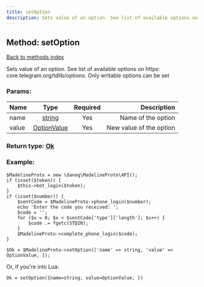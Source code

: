 ```yaml
---
title: setOption
description: Sets value of an option. See list of available options on https: core.telegram.org/tdlib/options. Only writable options can be set
---
```

## Method: setOption  
[Back to methods index](index.md)


Sets value of an option. See list of available options on https: core.telegram.org/tdlib/options. Only writable options can be set

### Params:

| Name     |    Type       | Required | Description |
|----------|:-------------:|:--------:|------------:|
|name|[string](../types/string.md) | Yes|Name of the option|
|value|[OptionValue](../types/OptionValue.md) | Yes|New value of the option|


### Return type: [Ok](../types/Ok.md)

### Example:


```
$MadelineProto = new \danog\MadelineProto\API();
if (isset($token)) {
    $this->bot_login($token);
}
if (isset($number)) {
    $sentCode = $MadelineProto->phone_login($number);
    echo 'Enter the code you received: ';
    $code = '';
    for ($x = 0; $x < $sentCode['type']['length']; $x++) {
        $code .= fgetc(STDIN);
    }
    $MadelineProto->complete_phone_login($code);
}

$Ok = $MadelineProto->setOption(['name' => string, 'value' => OptionValue, ]);
```

Or, if you're into Lua:

```
Ok = setOption({name=string, value=OptionValue, })
```

